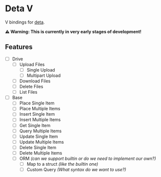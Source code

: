 # Deta V

V bindings for [deta](https://deta.sh/).

**⚠️ Warning: This is currently in very early stages of development!**

## Features

- [ ] Drive
  - [ ] Upload Files
    - [ ] Single Upload
    - [ ] Multipart Upload
  - [ ] Download Files
  - [ ] Delete Files
  - [ ] List Files
- [ ] Base
  - [ ] Place Single Item
  - [ ] Place Multiple Items
  - [ ] Insert Single Item
  - [ ] Insert Multiple Items
  - [ ] Get Single Item
  - [ ] Query Multiple Items
  - [ ] Update Single Item
  - [ ] Update Multiple Items
  - [ ] Delete Single Item
  - [ ] Delete Multiple Items
  - [ ] ORM _(can we support builtin or do we need to implement our own?)_
    - [ ] Map to a struct _(like the builtin one)_
    - [ ] Custom Query _(What syntax do we want to use?)_
